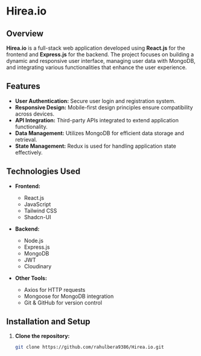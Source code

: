 # Hirea.io

## Overview
**Hirea.io** is a full-stack web application developed using **React.js** for the frontend and **Express.js** for the backend. The project focuses on building a dynamic and responsive user interface, managing user data with MongoDB, and integrating various functionalities that enhance the user experience.

## Features
- **User Authentication:** Secure user login and registration system.
- **Responsive Design:** Mobile-first design principles ensure compatibility across devices.
- **API Integration:** Third-party APIs integrated to extend application functionality.
- **Data Management:** Utilizes MongoDB for efficient data storage and retrieval.
- **State Management:** Redux is used for handling application state effectively.

## Technologies Used
- **Frontend:**
  - React.js
  - JavaScript
  - Tailwind CSS
  - Shadcn-UI

- **Backend:**
  - Node.js
  - Express.js
  - MongoDB
  - JWT
  - Cloudinary

- **Other Tools:**
  - Axios for HTTP requests
  - Mongoose for MongoDB integration
  - Git & GitHub for version control

## Installation and Setup
1. **Clone the repository:**
   ```bash
   git clone https://github.com/rahulbera9386/Hirea.io.git
